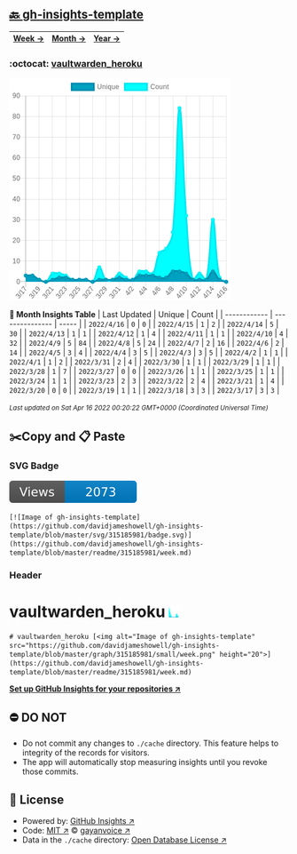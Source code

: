 ## [🔙 gh-insights-template](https://github.com/davidjameshowell/gh-insights-template)
| [**Week →**](https://github.com/davidjameshowell/gh-insights-template/blob/master/readme/315185981/week.md) | [**Month →**](https://github.com/davidjameshowell/gh-insights-template/blob/master/readme/315185981/month.md) | [**Year →**](https://github.com/davidjameshowell/gh-insights-template/blob/master/readme/315185981/year.md) |
 | ------------ | --------------- | ----- |

### :octocat: [vaultwarden_heroku](https://github.com/davidjameshowell/vaultwarden_heroku)
![Image of gh-insights-template](https://github.com/davidjameshowell/gh-insights-template/blob/master/graph/315185981/large/month.png)

**:calendar: Month Insights Table**
| Last Updated | Unique | Count |
 | ------------ | --------------- | ----- |
 | `2022/4/16` |  `0` | `0` |
 | `2022/4/15` |  `1` | `2` |
 | `2022/4/14` |  `5` | `30` |
 | `2022/4/13` |  `1` | `1` |
 | `2022/4/12` |  `1` | `4` |
 | `2022/4/11` |  `1` | `1` |
 | `2022/4/10` |  `4` | `32` |
 | `2022/4/9` |  `5` | `84` |
 | `2022/4/8` |  `5` | `24` |
 | `2022/4/7` |  `2` | `16` |
 | `2022/4/6` |  `2` | `14` |
 | `2022/4/5` |  `3` | `4` |
 | `2022/4/4` |  `3` | `5` |
 | `2022/4/3` |  `3` | `5` |
 | `2022/4/2` |  `1` | `1` |
 | `2022/4/1` |  `1` | `2` |
 | `2022/3/31` |  `2` | `4` |
 | `2022/3/30` |  `1` | `1` |
 | `2022/3/29` |  `1` | `1` |
 | `2022/3/28` |  `1` | `7` |
 | `2022/3/27` |  `0` | `0` |
 | `2022/3/26` |  `1` | `1` |
 | `2022/3/25` |  `1` | `1` |
 | `2022/3/24` |  `1` | `1` |
 | `2022/3/23` |  `2` | `3` |
 | `2022/3/22` |  `2` | `4` |
 | `2022/3/21` |  `1` | `4` |
 | `2022/3/20` |  `0` | `0` |
 | `2022/3/19` |  `1` | `1` |
 | `2022/3/18` |  `3` | `3` |
 | `2022/3/17` |  `3` | `3` |

<small><i>Last updated on Sat Apr 16 2022 00:20:22 GMT+0000 (Coordinated Universal Time)</i></small>

## ✂️Copy and 📋 Paste
### SVG Badge
[![Image of gh-insights-template](https://github.com/davidjameshowell/gh-insights-template/blob/master/svg/315185981/badge.svg)](https://github.com/davidjameshowell/gh-insights-template/blob/master/readme/315185981/week.md)
```readme
[![Image of gh-insights-template](https://github.com/davidjameshowell/gh-insights-template/blob/master/svg/315185981/badge.svg)](https://github.com/davidjameshowell/gh-insights-template/blob/master/readme/315185981/week.md)
```
### Header
# vaultwarden_heroku [<img alt="Image of gh-insights-template" src="https://github.com/davidjameshowell/gh-insights-template/blob/master/graph/315185981/small/week.png" height="20">](https://github.com/davidjameshowell/gh-insights-template/blob/master/readme/315185981/week.md)
```readme
# vaultwarden_heroku [<img alt="Image of gh-insights-template" src="https://github.com/davidjameshowell/gh-insights-template/blob/master/graph/315185981/small/week.png" height="20">](https://github.com/davidjameshowell/gh-insights-template/blob/master/readme/315185981/week.md)
```
[**Set up GitHub Insights for your repositories ↗️**](https://github.com/gayanvoice/github-insights)
## ⛔ DO NOT
- Do not commit any changes to `./cache` directory. This feature helps to integrity of the records for visitors.
- The app will automatically stop measuring insights until you revoke those commits.
## 📄 License
- Powered by: [GitHub Insights ↗️](https://github.com/gayanvoice/github-insights)
- Code: [MIT ↗️](./LICENSE) © [gayanvoice ↗️](https://github.com/gayanvoice)
- Data in the `./cache` directory: [Open Database License ↗️](https://opendatacommons.org/licenses/odbl/1-0/)